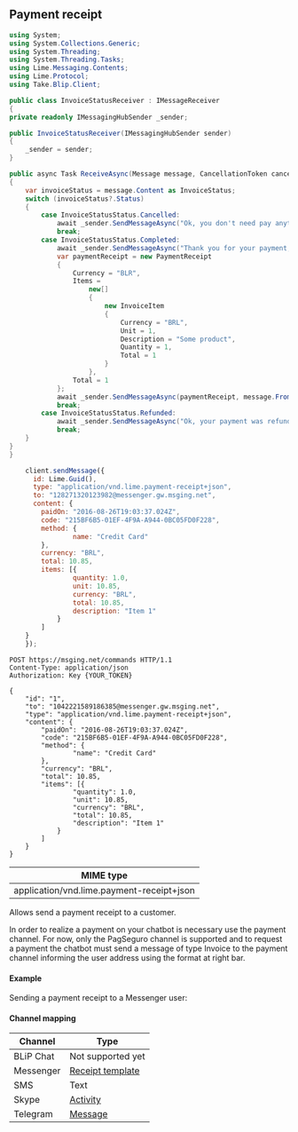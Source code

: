 ## Payment receipt

```csharp
using System;
using System.Collections.Generic;
using System.Threading;
using System.Threading.Tasks;
using Lime.Messaging.Contents;
using Lime.Protocol;
using Take.Blip.Client;

public class InvoiceStatusReceiver : IMessageReceiver
{
private readonly IMessagingHubSender _sender;

public InvoiceStatusReceiver(IMessagingHubSender sender)
{
    _sender = sender;
}

public async Task ReceiveAsync(Message message, CancellationToken cancellationToken)
{
    var invoiceStatus = message.Content as InvoiceStatus;
    switch (invoiceStatus?.Status)
    {
        case InvoiceStatusStatus.Cancelled:
            await _sender.SendMessageAsync("Ok, you don't need pay anything.", message.From, cancellationToken);
            break;
        case InvoiceStatusStatus.Completed:
            await _sender.SendMessageAsync("Thank you for your payment, this is only a test", message.From, cancellationToken);
            var paymentReceipt = new PaymentReceipt
            {
                Currency = "BLR",
                Items =
                    new[]
                    {
                        new InvoiceItem
                        {
                            Currency = "BRL",
                            Unit = 1,
                            Description = "Some product",
                            Quantity = 1,
                            Total = 1
                        }
                    },
                Total = 1
            };
            await _sender.SendMessageAsync(paymentReceipt, message.From, cancellationToken);
            break;
        case InvoiceStatusStatus.Refunded:
            await _sender.SendMessageAsync("Ok, your payment was refunded by PagSeguro!", message.From, cancellationToken);
            break;
    }
}
}
```

```javascript
    client.sendMessage({
      id: Lime.Guid(),
      type: "application/vnd.lime.payment-receipt+json",
      to: "128271320123982@messenger.gw.msging.net",
      content: {
        paidOn: "2016-08-26T19:03:37.024Z",
        code: "215BF6B5-01EF-4F9A-A944-0BC05FD0F228",
        method: {
                name: "Credit Card"
        },
        currency: "BRL",
        total: 10.85,
        items: [{
                quantity: 1.0,
                unit: 10.85,
                currency: "BRL",
                total: 10.85,
                description: "Item 1"
            }
        ]
    }
    });
```

```http
POST https://msging.net/commands HTTP/1.1
Content-Type: application/json
Authorization: Key {YOUR_TOKEN}

{
    "id": "1",
    "to": "1042221589186385@messenger.gw.msging.net",
    "type": "application/vnd.lime.payment-receipt+json",
    "content": {
        "paidOn": "2016-08-26T19:03:37.024Z",
        "code": "215BF6B5-01EF-4F9A-A944-0BC05FD0F228",
        "method": {
                "name": "Credit Card"
        },
        "currency": "BRL",
        "total": 10.85,
        "items": [{
                "quantity": 1.0,
                "unit": 10.85,
                "currency": "BRL",
                "total": 10.85,
                "description": "Item 1"
            }
        ]
    }
}
```

| MIME type                            |
|--------------------------------------|
| application/vnd.lime.payment-receipt+json |

Allows send a payment receipt to a customer.

In order to realize a payment on your chatbot is necessary use the payment channel. For now, only the PagSeguro channel is supported and to request a payment the chatbot must send a message of type Invoice to the payment channel informing the user address using the format at right bar.

#### Example
Sending a payment receipt to a Messenger user:



#### Channel mapping

| Channel              | Type                    |  
|--------------------|-------------------------|
| BLiP Chat          | Not supported yet       |
| Messenger          | [Receipt template](https://developers.facebook.com/docs/messenger-platform/send-api-reference/receipt-template)|
| SMS                | Text         |
| Skype              | [Activity](https://docs.botframework.com/en-us/skype/chat/#sending-messages-1)|
| Telegram           | [Message](https://core.telegram.org/bots/api#message)|
